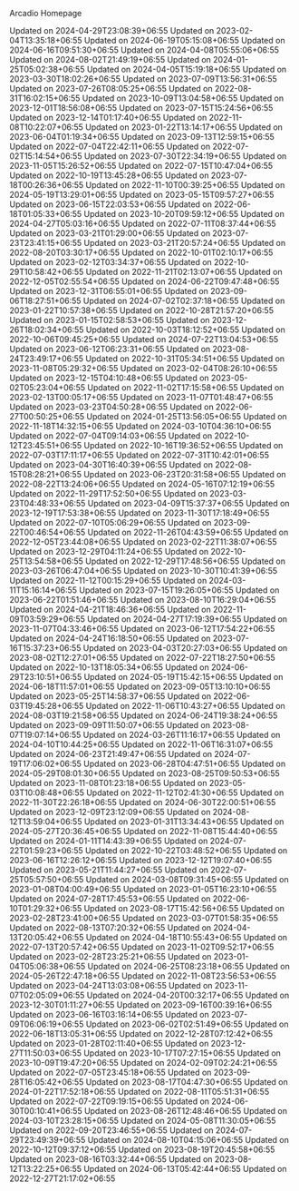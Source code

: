 Arcadio Homepage

Updated on 2024-04-29T23:08:39+06:55
Updated on 2023-02-04T13:35:18+06:55
Updated on 2024-06-19T05:15:08+06:55
Updated on 2024-06-16T09:51:30+06:55
Updated on 2024-04-08T05:55:06+06:55
Updated on 2024-08-02T21:49:19+06:55
Updated on 2024-01-25T05:02:38+06:55
Updated on 2024-04-05T15:19:18+06:55
Updated on 2023-03-30T18:02:26+06:55
Updated on 2023-07-09T13:56:31+06:55
Updated on 2023-07-26T08:05:25+06:55
Updated on 2022-08-31T16:02:15+06:55
Updated on 2023-10-09T13:04:58+06:55
Updated on 2023-12-01T18:56:08+06:55
Updated on 2023-07-15T15:24:56+06:55
Updated on 2023-12-14T01:17:40+06:55
Updated on 2022-11-08T10:22:07+06:55
Updated on 2023-01-22T13:14:17+06:55
Updated on 2023-06-04T01:19:34+06:55
Updated on 2023-09-13T12:59:15+06:55
Updated on 2022-07-04T22:42:11+06:55
Updated on 2022-07-02T15:14:54+06:55
Updated on 2023-07-30T22:34:19+06:55
Updated on 2023-11-05T15:26:52+06:55
Updated on 2022-07-15T10:47:04+06:55
Updated on 2022-10-19T13:45:28+06:55
Updated on 2023-07-18T00:26:36+06:55
Updated on 2022-11-10T00:39:25+06:55
Updated on 2024-05-19T13:29:01+06:55
Updated on 2023-05-15T09:57:27+06:55
Updated on 2023-06-15T22:03:53+06:55
Updated on 2022-06-18T01:05:33+06:55
Updated on 2023-10-20T09:59:12+06:55
Updated on 2024-04-27T05:03:16+06:55
Updated on 2022-07-11T08:37:44+06:55
Updated on 2023-03-21T01:29:00+06:55
Updated on 2023-07-23T23:41:15+06:55
Updated on 2023-03-21T20:57:24+06:55
Updated on 2022-08-20T03:30:17+06:55
Updated on 2022-10-01T02:10:17+06:55
Updated on 2023-02-12T03:34:37+06:55
Updated on 2022-10-29T10:58:42+06:55
Updated on 2022-11-21T02:13:07+06:55
Updated on 2022-12-05T02:55:54+06:55
Updated on 2024-06-22T09:47:48+06:55
Updated on 2023-12-31T06:55:01+06:55
Updated on 2023-09-06T18:27:51+06:55
Updated on 2024-07-02T02:37:18+06:55
Updated on 2023-01-22T10:57:38+06:55
Updated on 2022-10-28T21:57:20+06:55
Updated on 2023-01-15T02:58:53+06:55
Updated on 2023-12-26T18:02:34+06:55
Updated on 2022-10-03T18:12:52+06:55
Updated on 2022-10-06T09:45:25+06:55
Updated on 2024-07-22T13:04:53+06:55
Updated on 2023-06-12T06:23:31+06:55
Updated on 2023-08-24T23:49:17+06:55
Updated on 2022-10-31T05:34:51+06:55
Updated on 2023-11-08T05:29:32+06:55
Updated on 2023-02-04T08:26:10+06:55
Updated on 2023-12-15T04:10:48+06:55
Updated on 2023-05-02T05:23:04+06:55
Updated on 2022-11-02T17:15:58+06:55
Updated on 2023-02-13T00:05:17+06:55
Updated on 2023-11-07T01:48:47+06:55
Updated on 2023-03-23T04:50:28+06:55
Updated on 2022-06-27T00:50:25+06:55
Updated on 2024-01-25T13:56:05+06:55
Updated on 2022-11-18T14:32:15+06:55
Updated on 2024-03-10T04:36:10+06:55
Updated on 2022-07-04T09:14:03+06:55
Updated on 2022-10-12T23:45:51+06:55
Updated on 2022-10-16T19:36:52+06:55
Updated on 2022-07-03T17:11:17+06:55
Updated on 2022-07-31T10:42:01+06:55
Updated on 2023-04-30T16:40:39+06:55
Updated on 2022-08-15T08:28:21+06:55
Updated on 2023-06-23T20:31:58+06:55
Updated on 2022-08-22T13:24:06+06:55
Updated on 2024-05-16T07:12:19+06:55
Updated on 2022-11-29T17:52:50+06:55
Updated on 2023-03-23T04:48:33+06:55
Updated on 2023-04-09T15:37:37+06:55
Updated on 2023-12-19T17:53:38+06:55
Updated on 2023-11-30T17:18:49+06:55
Updated on 2022-07-10T05:06:29+06:55
Updated on 2023-09-22T00:46:54+06:55
Updated on 2022-11-26T04:43:59+06:55
Updated on 2022-12-05T23:44:08+06:55
Updated on 2023-02-22T11:38:07+06:55
Updated on 2023-12-29T04:11:24+06:55
Updated on 2022-10-25T13:54:58+06:55
Updated on 2022-12-29T17:48:56+06:55
Updated on 2023-03-26T06:47:04+06:55
Updated on 2023-10-30T10:41:39+06:55
Updated on 2022-11-12T00:15:29+06:55
Updated on 2024-03-11T15:16:14+06:55
Updated on 2023-07-15T19:26:05+06:55
Updated on 2023-06-22T01:51:46+06:55
Updated on 2023-08-10T16:29:04+06:55
Updated on 2024-04-21T18:46:36+06:55
Updated on 2022-11-09T03:59:29+06:55
Updated on 2024-04-27T17:19:39+06:55
Updated on 2023-11-07T04:33:46+06:55
Updated on 2023-06-12T17:54:22+06:55
Updated on 2024-04-24T16:18:50+06:55
Updated on 2023-07-16T15:37:23+06:55
Updated on 2023-04-03T20:27:03+06:55
Updated on 2023-08-02T12:27:01+06:55
Updated on 2022-07-22T18:27:50+06:55
Updated on 2022-10-13T18:05:34+06:55
Updated on 2024-06-29T23:10:51+06:55
Updated on 2024-05-19T15:42:15+06:55
Updated on 2024-06-18T11:57:01+06:55
Updated on 2023-09-05T13:10:10+06:55
Updated on 2023-05-25T14:58:37+06:55
Updated on 2022-06-03T19:45:28+06:55
Updated on 2022-11-06T10:43:27+06:55
Updated on 2024-08-03T19:21:58+06:55
Updated on 2024-06-24T19:38:24+06:55
Updated on 2023-09-09T11:50:07+06:55
Updated on 2023-08-07T19:07:14+06:55
Updated on 2024-03-26T11:16:17+06:55
Updated on 2024-04-10T10:44:25+06:55
Updated on 2022-11-06T16:31:07+06:55
Updated on 2024-06-23T21:49:47+06:55
Updated on 2024-07-19T17:06:02+06:55
Updated on 2023-06-28T04:47:51+06:55
Updated on 2024-05-29T08:01:30+06:55
Updated on 2023-08-25T09:50:53+06:55
Updated on 2023-11-08T01:23:18+06:55
Updated on 2023-05-03T10:08:48+06:55
Updated on 2022-11-12T02:41:30+06:55
Updated on 2022-11-30T22:26:18+06:55
Updated on 2024-06-30T22:00:51+06:55
Updated on 2023-12-09T23:12:09+06:55
Updated on 2024-08-12T13:59:04+06:55
Updated on 2023-01-31T13:34:43+06:55
Updated on 2024-05-27T20:36:45+06:55
Updated on 2022-11-08T15:44:40+06:55
Updated on 2024-01-11T14:43:39+06:55
Updated on 2024-07-22T01:59:23+06:55
Updated on 2022-10-22T03:48:52+06:55
Updated on 2023-06-16T12:26:12+06:55
Updated on 2023-12-12T19:07:40+06:55
Updated on 2023-05-21T11:44:27+06:55
Updated on 2022-07-25T05:57:50+06:55
Updated on 2024-03-08T09:31:45+06:55
Updated on 2023-01-08T04:00:49+06:55
Updated on 2023-01-05T16:23:10+06:55
Updated on 2024-07-28T17:45:53+06:55
Updated on 2022-06-10T01:29:32+06:55
Updated on 2023-08-17T15:42:56+06:55
Updated on 2023-02-28T23:41:00+06:55
Updated on 2023-03-07T01:58:35+06:55
Updated on 2022-08-13T07:20:32+06:55
Updated on 2024-04-13T20:05:42+06:55
Updated on 2024-04-18T10:55:43+06:55
Updated on 2022-07-13T20:57:42+06:55
Updated on 2023-11-02T09:52:17+06:55
Updated on 2023-02-28T23:25:21+06:55
Updated on 2023-01-04T05:06:38+06:55
Updated on 2024-06-25T08:23:18+06:55
Updated on 2024-05-26T22:47:18+06:55
Updated on 2022-11-08T23:56:53+06:55
Updated on 2023-04-24T13:03:08+06:55
Updated on 2023-11-07T02:05:09+06:55
Updated on 2024-04-20T00:32:17+06:55
Updated on 2023-12-30T01:11:27+06:55
Updated on 2023-09-16T00:39:16+06:55
Updated on 2023-06-16T03:16:14+06:55
Updated on 2023-07-09T06:06:19+06:55
Updated on 2023-06-02T02:51:49+06:55
Updated on 2022-06-18T13:05:31+06:55
Updated on 2022-12-28T07:12:42+06:55
Updated on 2023-01-28T02:11:40+06:55
Updated on 2023-12-27T11:50:03+06:55
Updated on 2023-10-17T07:27:15+06:55
Updated on 2023-10-09T19:47:20+06:55
Updated on 2024-02-09T02:24:21+06:55
Updated on 2022-07-05T23:45:18+06:55
Updated on 2023-09-28T16:05:42+06:55
Updated on 2023-08-17T04:47:30+06:55
Updated on 2024-01-22T17:52:18+06:55
Updated on 2022-08-11T05:51:31+06:55
Updated on 2022-07-22T09:19:15+06:55
Updated on 2024-06-30T00:10:41+06:55
Updated on 2023-08-26T12:48:46+06:55
Updated on 2024-03-10T23:28:15+06:55
Updated on 2024-05-08T11:30:05+06:55
Updated on 2022-09-20T23:46:55+06:55
Updated on 2024-07-29T23:49:39+06:55
Updated on 2024-08-10T04:15:06+06:55
Updated on 2022-10-12T09:37:12+06:55
Updated on 2023-08-19T20:45:58+06:55
Updated on 2023-08-16T03:32:44+06:55
Updated on 2023-08-12T13:22:25+06:55
Updated on 2024-06-13T05:42:44+06:55
Updated on 2022-12-27T21:17:02+06:55
